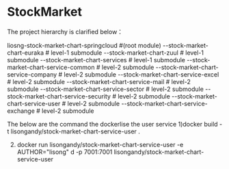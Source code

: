 # StockMarket
The project hierarchy is clarified below：

liosng-stock-market-chart-springcloud #(root module)
--stock-market-chart-euraka   # level-1 submodule
--stock-market-chart-zuul     # level-1 submodule
--stock-market-chart-services # level-1 submodule
  --stock-market-chart-service-common   # level-2 submodule
  --stock-market-chart-service-company  # level-2 submodule
  --stock-market-chart-service-excel    # level-2 submodule
  --stock-market-chart-service-mail     # level-2 submodule
  --stock-market-chart-service-sector   # level-2 submodule
  --stock-market-chart-service-security # level-2 submodule
  --stock-market-chart-service-user     # level-2 submodule
  --stock-market-chart-service-exchange # level-2 submodule
  
  
  
  
  The below are the command the dockerlise the user service
  1)docker build -t lisongandy/stock-market-chart-service-user .
  
  2) docker run lisongandy/stock-market-chart-service-user -e AUTHOR="lisong" d -p 7001:7001 lisongandy/stock-market-chart-service-user

